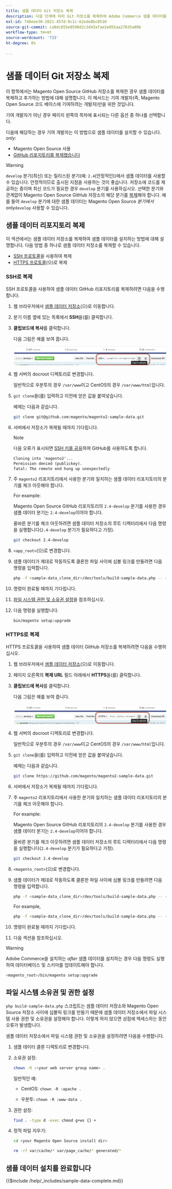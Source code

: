 ```yaml
---
title: 샘플 데이터 Git 저장소 복제
description: 다음 단계에 따라 Git 저장소를 복제하여 Adobe Commerce 샘플 데이터를 설치합니다.
exl-id: 748eee30-2821-457d-9c1c-62ede8bc0510
source-git-commit: ca8dc855e0598d2c3d43afae2e055aa27035a09b
workflow-type: tm+mt
source-wordcount: '733'
ht-degree: 0%

---
```


# 샘플 데이터 Git 저장소 복제

이 항목에서는 Magento Open Source GitHub 저장소를 복제한 경우 샘플 데이터를 복제하고 추가하는 방법에 대해 설명합니다. 이 메서드는 기여 개발자(즉, Magento Open Source 코드 베이스에 기여하려는 개발자)만을 위한 것입니다.

기여 개발자가 아닌 경우 페이지 왼쪽의 목차에 표시되는 다른 옵션 중 하나를 선택합니다.

다음에 해당하는 경우 기여 개발자는 이 방법으로 샘플 데이터를 설치할 수 있습니다. *only*:

* Magento Open Source 사용
* [GitHub 리포지토리를 복제했습니다](https://developer.adobe.com/commerce/contributor/guides/install/clone-repository/)

>[!WARNING]
>
>`develop` 분기(최신) 또는 릴리스된 분기(예: `2.4`(안정적인))에서 샘플 데이터를 사용할 수 있습니다. 안정적이므로 출시된 지점을 사용하는 것이 좋습니다. 저장소에 코드를 제공하는 중이며 최신 코드가 필요한 경우 `develop` 분기를 사용하십시오. 선택한 분기와 관계없이 Magento Open Source GitHub 저장소의 해당 분기를 [복제](https://developer.adobe.com/commerce/contributor/guides/install/clone-repository/)해야 합니다. 예를 들어 `develop` 분기에 대한 샘플 데이터는 Magento Open Source *분기에서* only`develop` 사용할 수 있습니다.

## 샘플 데이터 리포지토리 복제

이 섹션에서는 샘플 데이터 저장소를 복제하여 샘플 데이터를 설치하는 방법에 대해 설명합니다. 다음 방법 중 하나로 샘플 데이터 저장소를 복제할 수 있습니다.

* [SSH 프로토콜](#clone-with-ssh)을 사용하여 복제
* [HTTPS 프로토콜](#clone-with-https)(으)로 복제

### SSH로 복제

SSH 프로토콜을 사용하여 샘플 데이터 GitHub 리포지토리를 복제하려면 다음을 수행합니다.

1. 웹 브라우저에서 [샘플 데이터 저장소](https://github.com/magento/magento2-sample-data)&#x200B;(으)로 이동합니다.
1. 분기 이름 옆에 있는 목록에서 **SSH**&#x200B;을(를) 클릭합니다.
1. **클립보드에 복사**&#x200B;를 클릭합니다.

   다음 그림은 예를 보여 줍니다.

   ![SSH를 사용하여 GitHub 리포지토리 복제](../../assets/installation/install_mage2_clone-ssh.png)

1. 웹 서버의 docroot 디렉토리로 변경합니다.

   일반적으로 우분투의 경우 `/var/www`이고 CentOS의 경우 `/var/www/html`입니다.

1. `git clone`을(를) 입력하고 이전에 얻은 값을 붙여넣습니다.

   예제는 다음과 같습니다.

   ```bash
   git clone git@github.com:magento/magento2-sample-data.git
   ```

1. 서버에서 저장소가 복제될 때까지 기다립니다.

   >[!NOTE]
   >
   >다음 오류가 표시되면 [SSH 키를 공유](https://docs.github.com/articles/generating-ssh-keys/)하여 GitHub를 사용하도록 합니다.<br>

   ```
   Cloning into 'magento2'...
   Permission denied (publickey).
   fatal: The remote end hung up unexpectedly
   ```

1. 주 `magento2` 리포지토리에서 사용한 분기와 일치하는 샘플 데이터 리포지토리의 분기를 체크 아웃해야 합니다.

   For example:

   Magento Open Source GitHub 리포지토리의 `2.4-develop` 분기를 사용한 경우 샘플 데이터 분기는 `2.4-develop`이어야 합니다.

   올바른 분기를 체크 아웃하려면 샘플 데이터 저장소의 루트 디렉터리에서 다음 명령을 실행합니다(`2.4-develop` 분기가 필요하다고 가정).

   ```bash
   git checkout 2.4-develop
   ```

1. `<app_root>`(으)로 변경합니다.
1. 샘플 데이터가 제대로 작동하도록 클론한 파일 사이에 심볼 링크를 만들려면 다음 명령을 입력합니다.

   ```bash
   php -f <sample-data_clone_dir>/dev/tools/build-sample-data.php -- --ce-source="<path_to_your_magento_instance>"
   ```

1. 명령이 완료될 때까지 기다립니다.

1. [파일 시스템 권한 및 소유권 설정](#set-file-system-ownership-and-permissions)을 참조하십시오.

1. 다음 명령을 실행합니다.

   ```bash
   bin/magento setup:upgrade
   ```

### HTTPS로 복제

HTTPS 프로토콜을 사용하여 샘플 데이터 GitHub 저장소를 복제하려면 다음을 수행하십시오.

1. 웹 브라우저에서 [샘플 데이터 저장소](https://github.com/magento/magento2-sample-data)&#x200B;(으)로 이동합니다.
1. 페이지 오른쪽의 **복제 URL** 필드 아래에서 **HTTPS**&#x200B;을(를) 클릭합니다.
1. **클립보드에 복사**&#x200B;를 클릭합니다.

   다음 그림은 예를 보여 줍니다.

   ![HTTPS를 사용하여 GitHub 리포지토리 복제](../../assets/installation/install_mage2_clone-https.png)

1. 웹 서버의 docroot 디렉토리로 변경합니다.

   일반적으로 우분투의 경우 `/var/www`이고 CentOS의 경우 `/var/www/html`입니다.

1. `git clone`을(를) 입력하고 이전에 얻은 값을 붙여넣습니다.

   예제는 다음과 같습니다.

   ```bash
   git clone https://github.com/magento/magento2-sample-data.git
   ```

1. 서버에서 저장소가 복제될 때까지 기다립니다.
1. 주 `magento2` 리포지토리에서 사용한 분기와 일치하는 샘플 데이터 리포지토리의 분기를 체크 아웃해야 합니다.

   For example:

   Magento Open Source GitHub 리포지토리의 `2.4-develop` 분기를 사용한 경우 샘플 데이터 분기는 `2.4-develop`이어야 합니다.

   올바른 분기를 체크 아웃하려면 샘플 데이터 저장소의 루트 디렉터리에서 다음 명령을 실행합니다(`2.4-develop` 분기가 필요하다고 가정).

   ```bash
   git checkout 2.4-develop
   ```

1. `<magento_root>`(으)로 변경합니다.
1. 샘플 데이터가 제대로 작동하도록 클론한 파일 사이에 심볼 링크를 만들려면 다음 명령을 입력합니다.

   ```bash
   php -f <sample-data_clone_dir>/dev/tools/build-sample-data.php -- --ce-source="<path_to_your_magento_instance>"
   ```

   For example,

   ```bash
   php -f <sample-data_clone_dir>/dev/tools/build-sample-data.php -- --ce-source="/var/www/magento2"
   ```

1. 명령이 완료될 때까지 기다립니다.
1. 다음 섹션을 참조하십시오.

>[!WARNING]
>
>Adobe Commerce을 설치하는 *after* 샘플 데이터를 설치하는 경우 다음 명령도 실행하여 데이터베이스 및 스키마를 업데이트해야 합니다.
>
>```bash
><magento_root>/bin/magento setup:upgrade
>```

## 파일 시스템 소유권 및 권한 설정

`php build-sample-data.php` 스크립트는 샘플 데이터 저장소와 Magento Open Source 저장소 사이에 심볼릭 링크를 만들기 때문에 샘플 데이터 저장소에서 파일 시스템 사용 권한 및 소유권을 설정해야 합니다. 이렇게 하지 않으면 상점에 액세스하는 동안 오류가 발생합니다.

샘플 데이터 저장소에서 파일 시스템 권한 및 소유권을 설정하려면 다음을 수행합니다.

1. 샘플 데이터 클론 디렉토리로 변경합니다.
1. 소유권 설정:

   ```bash
   chown -R :<your web server group name> .
   ```

   일반적인 예:

   * CentOS: `chown -R :apache .`

   * 우분투: `chown -R :www-data .`

1. 권한 설정:

   ```bash
   find . -type d -exec chmod g+ws {} +
   ```

1. 정적 파일 지우기:

   ```bash
   cd <your Magento Open Source install dir>
   ```

   ```bash
   rm -rf var/cache/* var/page_cache/* generated/*
   ```

## 샘플 데이터 설치를 완료합니다

{{$include /help/_includes/sample-data-complete.md}}
